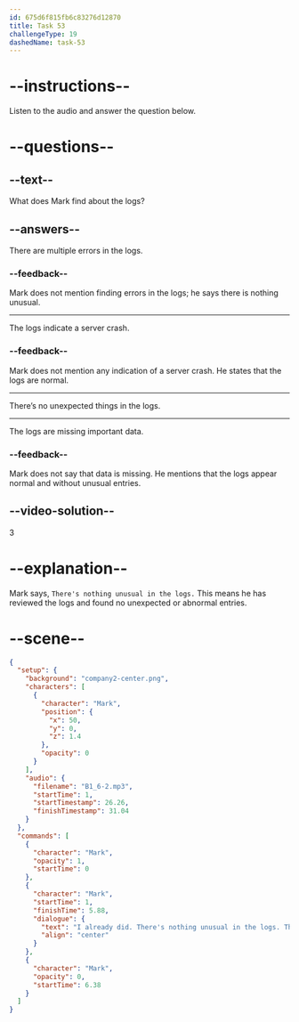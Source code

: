 ```yaml
---
id: 675d6f815fb6c83276d12870
title: Task 53
challengeType: 19
dashedName: task-53
---
```


<!-- (audio) Mark: I already did. There's nothing unusual in the logs. This is strange, isn’t it? -->

# --instructions--

Listen to the audio and answer the question below.

# --questions--

## --text--

What does Mark find about the logs?

## --answers--

There are multiple errors in the logs.

### --feedback--

Mark does not mention finding errors in the logs; he says there is nothing unusual.

---

The logs indicate a server crash.

### --feedback--

Mark does not mention any indication of a server crash. He states that the logs are normal.

---

There’s no unexpected things in the logs.

---

The logs are missing important data.

### --feedback--

Mark does not say that data is missing. He mentions that the logs appear normal and without unusual entries.

## --video-solution--

3

# --explanation--

Mark says, `There's nothing unusual in the logs.` This means he has reviewed the logs and found no unexpected or abnormal entries.


# --scene--

```json
{
  "setup": {
    "background": "company2-center.png",
    "characters": [
      {
        "character": "Mark",
        "position": {
          "x": 50,
          "y": 0,
          "z": 1.4
        },
        "opacity": 0
      }
    ],
    "audio": {
      "filename": "B1_6-2.mp3",
      "startTime": 1,
      "startTimestamp": 26.26,
      "finishTimestamp": 31.04
    }
  },
  "commands": [
    {
      "character": "Mark",
      "opacity": 1,
      "startTime": 0
    },
    {
      "character": "Mark",
      "startTime": 1,
      "finishTime": 5.88,
      "dialogue": {
        "text": "I already did. There's nothing unusual in the logs. This is strange, isn't it?",
        "align": "center"
      }
    },
    {
      "character": "Mark",
      "opacity": 0,
      "startTime": 6.38
    }
  ]
}
```
